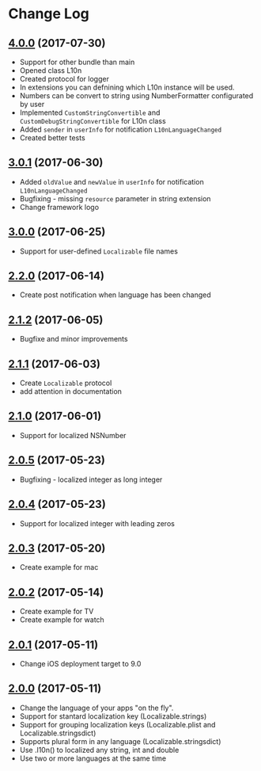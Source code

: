 
# Change Log

## [4.0.0](https://github.com/Decybel07/L10n-swift/tree/4.0.0) (2017-07-30)
* Support for other bundle than main
* Opened class L10n
* Created protocol for logger
* In extensions you can defnining which L10n instance will be used.
* Numbers can be convert to string using NumberFormatter configurated by user
* Implemented `CustomStringConvertible` and `CustomDebugStringConvertible` for L10n class
* Added `sender` in `userInfo` for notification `L10nLanguageChanged`
* Created better tests

## [3.0.1](https://github.com/Decybel07/L10n-swift/tree/3.0.1) (2017-06-30)
* Added `oldValue` and `newValue` in `userInfo` for notification `L10nLanguageChanged`
* Bugfixing - missing `resource` parameter in string extension 
* Change framework logo

## [3.0.0](https://github.com/Decybel07/L10n-swift/tree/3.0.0) (2017-06-25)
* Support for user-defined `Localizable` file names

## [2.2.0](https://github.com/Decybel07/L10n-swift/tree/2.2.0) (2017-06-14)
* Create post notification when language has been changed

## [2.1.2](https://github.com/Decybel07/L10n-swift/tree/2.1.2) (2017-06-05)
* Bugfixe and minor improvements

## [2.1.1](https://github.com/Decybel07/L10n-swift/tree/2.1.1) (2017-06-03)
* Create `Localizable` protocol
* add attention in documentation

## [2.1.0](https://github.com/Decybel07/L10n-swift/tree/2.1.0) (2017-06-01)
* Support for localized NSNumber

## [2.0.5](https://github.com/Decybel07/L10n-swift/tree/2.0.5) (2017-05-23)
* Bugfixing - localized integer as long integer

## [2.0.4](https://github.com/Decybel07/L10n-swift/tree/2.0.4) (2017-05-23)
* Support for localized integer with leading zeros

## [2.0.3](https://github.com/Decybel07/L10n-swift/tree/2.0.3) (2017-05-20)
* Create example for mac

## [2.0.2](https://github.com/Decybel07/L10n-swift/tree/2.0.2) (2017-05-14)
* Create example for TV
* Create example for watch

## [2.0.1](https://github.com/Decybel07/L10n-swift/tree/2.0.1) (2017-05-11)
* Change iOS deployment target to 9.0

## [2.0.0](https://github.com/Decybel07/L10n-swift/tree/2.0.0) (2017-05-11)
* Change the language of your apps "on the fly".
* Support for stantard localization key (Localizable.strings)
* Support for grouping localization keys (Localizable.plist and Localizable.stringsdict)
* Supports plural form in any language (Localizable.stringsdict)
* Use .l10n() to localized any string, int and double
* Use two or more languages at the same time
